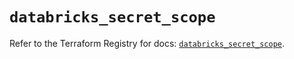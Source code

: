 # `databricks_secret_scope`

Refer to the Terraform Registry for docs: [`databricks_secret_scope`](https://registry.terraform.io/providers/databricks/databricks/1.35.0/docs/resources/secret_scope).

